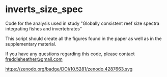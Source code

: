 # inverts_size_spec
Code for the analysis used in study "Globally consistent reef size spectra integrating fishes and invertebrates"

This script should create all the figures found in the paper as well as in the supplementary material. 

If you have any questions regarding this code, please contact freddieheather@gmail.com


https://zenodo.org/badge/DOI/10.5281/zenodo.4287663.svg
